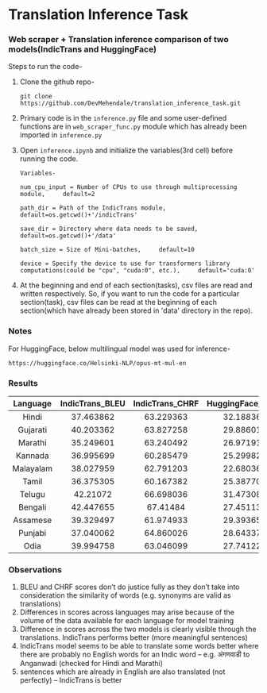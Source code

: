 # Translation Inference Task
### Web scraper + Translation inference comparison of two models(IndicTrans and HuggingFace)


Steps to run the code-
1)	Clone the github repo-

    ```git clone https://github.com/DevMehendale/translation_inference_task.git```
2)	Primary code is in the ```inference.py``` file and some user-defined functions are in ```web_scraper_func.py``` module which has already been imported in ```inference.py```
3)	Open ```inference.ipynb``` and initialize the variables(3rd cell) before running the code. 

        Variables-

        num_cpu_input = Number of CPUs to use through multiprocessing module,     default=2

        path_dir = Path of the IndicTrans module,     default=os.getcwd()+'/indicTrans'

        save_dir = Directory where data needs to be saved,     default=os.getcwd()+'/data'

        batch_size = Size of Mini-batches,     default=10

        device = Specify the device to use for transformers library computations(could be "cpu", "cuda:0", etc.),     default='cuda:0'

4)	At the beginning and end of each section(tasks), csv files are read and written respectively. So, if you want to run the code for a particular section(task), csv files can be read at the beginning of each section(which have already been stored in 'data' directory in the repo).




### Notes

For HuggingFace, below multilingual model was used for inference-

``` https://huggingface.co/Helsinki-NLP/opus-mt-mul-en ```


### Results


|Language|	IndicTrans_BLEU	|IndicTrans_CHRF	|HuggingFace_BLEU	|HuggingFace_CHRF|
|:-----------:	|:-----------:|	:-----------:|	:-----------:|	:-----------:|
|Hindi|	37.463862	|63.229363	|32.188361	|51.317558|
|Gujarati	|40.203362|	63.827258	|29.886013	|49.51054|
|Marathi	|35.249601	|63.240492	|26.971916	|46.786138|
|Kannada	|36.995699|	60.285479|	25.299824	|44.039135|
|Malayalam	|38.027959	|62.791203	|22.680365	|46.989573|
|Tamil|	36.375305|	60.167382	|25.387703|	44.418505|
|Telugu	|42.21072|	66.698036	|31.473089	|50.86901|
|Bengali	|42.447655|	67.41484|	27.451132	|48.254301|
|Assamese	|39.329497	|61.974933	|29.393651	|49.319043|
|Punjabi	|37.040062|	64.860026|	28.643374	|49.691875|
|Odia	|39.994758|	63.046099	|27.741221	|46.78206|


### Observations

1) BLEU and CHRF scores don’t do justice fully as they don’t take into consideration the similarity of words (e.g. synonyms are valid as translations)
2) Differences in scores across languages may arise because of the volume of the data available for each language for model training
3) Difference in scores across the two models is clearly visible through the translations. IndicTrans performs better (more meaningful sentences)
4) IndicTrans model seems to be able to translate some words better where there are probably no English words for an Indic word – e.g. अंगणवाडी to Anganwadi (checked for Hindi and Marathi)
5) sentences which are already in English are also translated (not perfectly) – IndicTrans is better


